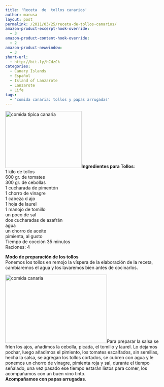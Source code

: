 ```yaml
---
title: 'Receta  de  tollos canarios'
author: marusa
layout: post
permalink: /2011/03/25/receta-de-tollos-canarios/
amazon-product-excerpt-hook-override:
  - 3
amazon-product-content-hook-override:
  - 2
amazon-product-newwindow:
  - 3
short-url:
  - http://bit.ly/hCdzCk
categories:
  - Canary Islands
  - Español
  - Island of Lanzarote
  - Lanzarote
  - Life
tags:
  - 'comida canaria: tollos y papas arrugadas'
---
```

[<img src="http://blogs.bikecrawler.com/wp-content/uploads/2011/03/tollos.jpg" alt="comida tipica canaria" width="240" height="180" class="alignleft size-full wp-image-832" />][1]**Ingredientes para Tollos**:  
1 kilo de tollos  
600 gr. de tomates  
300 gr. de cebollas  
1 cucharada de pimentón  
1 chorro de vinagre  
1 cabeza d ajo  
1 hoja de laurel  
1 manojo de tomillo  
un poco de sal  
dos cucharadas de azafrán  
agua  
un chorro de aceite  
pimienta, al gusto  
Tiempo de cocción 35 minutos  
Raciones: 4 

**Modo de preparación de los tollos**  
Ponemos los tollos en remojo la víspera de la elaboración de la receta, cambiaremos el agua y los lavaremos bien antes de cocinarlos. 

[<img src="http://blogs.bikecrawler.com/wp-content/uploads/2011/03/papas-arrugadas.jpg" alt="comida canaria" width="320" height="216" class="alignleft size-full wp-image-834" />][2]Para preparar la salsa se fríen los ajos, añadimos la cebolla, picada, el tomillo y laurel. Lo dejamos pochar, luego añadimos el pimiento, los tomates escalfados, sin semillas, hecha la salsa, se agregan los tollos cortados, se cubren con agua y le ponemos un chorro de vinagre, pimienta roja y sal, durante el tiempo señalado, una vez pasado ese tiempo estarán listos para comer, los acompañamos con un buen vino tinto.  
**Acompañamos con papas arrugadas**.

 [1]: http://blogs.bikecrawler.com/wp-content/uploads/2011/03/tollos.jpg
 [2]: http://blogs.bikecrawler.com/wp-content/uploads/2011/03/papas-arrugadas.jpg